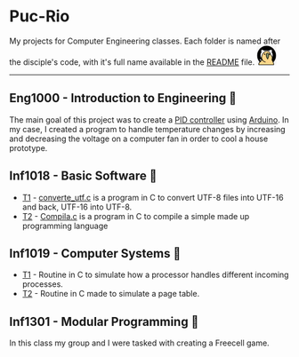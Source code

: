 # Puc-Rio

My projects for Computer Engineering classes. Each folder is named after the disciple's code, with it's full name available in the [README] file. <img src="Images/githubparrot.gif" width="35" height="35"/>

----

## Eng1000 - Introduction to Engineering 📓

The main goal of this project was to create a [PID controller] using [Arduino]. In my case, I created a program to handle temperature changes by increasing and decreasing the voltage on a computer fan in order to cool a house prototype.

## Inf1018 - Basic Software 📓

* [T1][1] - [converte_utf.c][3] is a program in C to convert UTF-8 files into UTF-16 and back, UTF-16 into UTF-8.
* [T2][2] - [Compila.c][4] is a program in C to compile a simple made up programming language

## Inf1019 - Computer Systems 📓

* [T1][5] - Routine in C to simulate how a processor handles different incoming processes.
* [T2][6] - Routine in C made to simulate a page table.

## Inf1301 - Modular Programming 📓
In this class my group and I were tasked with creating a Freecell game.

[1]: https://github.com/Krlier/Puc-Rio/tree/master/inf1019/T1
[2]: https://github.com/Krlier/Puc-Rio/tree/master/inf1019/T2
[3]: https://github.com/Krlier/Puc-Rio/blob/master/inf1018/T1/converte_utf.c
[4]: https://github.com/Krlier/Puc-Rio/blob/master/inf1018/T2/Compila.c
[5]:https://github.com/Krlier/Puc-Rio/tree/master/inf1019/T1
[6]:https://github.com/Krlier/Puc-Rio/tree/master/inf1019/T2
[PID controller]: https://en.wikipedia.org/wiki/PID_controller
[Arduino]: https://www.arduino.cc/
[README]: https://github.com/Krlier/Puc-Rio/blob/master/README.md